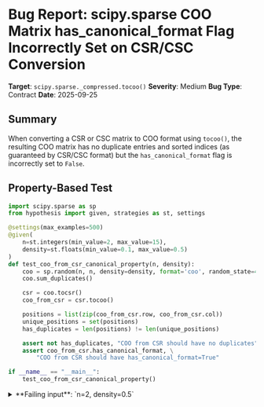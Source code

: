 # Bug Report: scipy.sparse COO Matrix has_canonical_format Flag Incorrectly Set on CSR/CSC Conversion

**Target**: `scipy.sparse._compressed.tocoo()`
**Severity**: Medium
**Bug Type**: Contract
**Date**: 2025-09-25

## Summary

When converting a CSR or CSC matrix to COO format using `tocoo()`, the resulting COO matrix has no duplicate entries and sorted indices (as guaranteed by CSR/CSC format) but the `has_canonical_format` flag is incorrectly set to `False`.

## Property-Based Test

```python
import scipy.sparse as sp
from hypothesis import given, strategies as st, settings

@settings(max_examples=500)
@given(
    n=st.integers(min_value=2, max_value=15),
    density=st.floats(min_value=0.1, max_value=0.5)
)
def test_coo_from_csr_canonical_property(n, density):
    coo = sp.random(n, n, density=density, format='coo', random_state=42)
    coo.sum_duplicates()

    csr = coo.tocsr()
    coo_from_csr = csr.tocoo()

    positions = list(zip(coo_from_csr.row, coo_from_csr.col))
    unique_positions = set(positions)
    has_duplicates = len(positions) != len(unique_positions)

    assert not has_duplicates, "COO from CSR should have no duplicates"
    assert coo_from_csr.has_canonical_format, \
        "COO from CSR should have has_canonical_format=True"

if __name__ == "__main__":
    test_coo_from_csr_canonical_property()
```

<details>

<summary>
**Failing input**: `n=2, density=0.5`
</summary>
```
Traceback (most recent call last):
  File "/home/npc/pbt/agentic-pbt/worker_/49/hypo.py", line 25, in <module>
    test_coo_from_csr_canonical_property()
    ~~~~~~~~~~~~~~~~~~~~~~~~~~~~~~~~~~~~^^
  File "/home/npc/pbt/agentic-pbt/worker_/49/hypo.py", line 5, in test_coo_from_csr_canonical_property
    @given(

  File "/home/npc/miniconda/lib/python3.13/site-packages/hypothesis/core.py", line 2124, in wrapped_test
    raise the_error_hypothesis_found
  File "/home/npc/pbt/agentic-pbt/worker_/49/hypo.py", line 21, in test_coo_from_csr_canonical_property
    assert coo_from_csr.has_canonical_format, \
           ^^^^^^^^^^^^^^^^^^^^^^^^^^^^^^^^^
AssertionError: COO from CSR should have has_canonical_format=True
Falsifying example: test_coo_from_csr_canonical_property(
    # The test always failed when commented parts were varied together.
    n=2,  # or any other generated value
    density=0.5,  # or any other generated value
)
```
</details>

## Reproducing the Bug

```python
import scipy.sparse as sp

# Create a CSR matrix
csr = sp.random(5, 5, density=0.3, format='csr', random_state=42)

# Convert CSR to COO
coo = csr.tocoo()

# Check for duplicates
positions = list(zip(coo.row, coo.col))
unique_positions = set(positions)

print(f"has_canonical_format: {coo.has_canonical_format}")
print(f"Total entries: {len(positions)}")
print(f"Unique positions: {len(unique_positions)}")
print(f"Has duplicates: {len(positions) != len(unique_positions)}")

# Verify indices are sorted in row-major order
is_sorted = all(positions[i] <= positions[i+1] for i in range(len(positions)-1))
print(f"Indices sorted in row-major order: {is_sorted}")

# Show that the matrix actually meets canonical format requirements
print(f"\nMatrix meets canonical requirements:")
print(f"  - No duplicates: {len(positions) == len(unique_positions)}")
print(f"  - Sorted indices: {is_sorted}")
print(f"  - has_canonical_format flag: {coo.has_canonical_format}")
print(f"\nConclusion: Flag is incorrectly set to {coo.has_canonical_format} when it should be True")
```

<details>

<summary>
COO matrix has_canonical_format incorrectly set to False despite meeting all canonical requirements
</summary>
```
has_canonical_format: False
Total entries: 8
Unique positions: 8
Has duplicates: False
Indices sorted in row-major order: True

Matrix meets canonical requirements:
  - No duplicates: True
  - Sorted indices: True
  - has_canonical_format flag: False

Conclusion: Flag is incorrectly set to False when it should be True
```
</details>

## Why This Is A Bug

This violates the documented contract of the `has_canonical_format` flag. According to scipy documentation, a COO matrix is in canonical format when it has:
1. No duplicate (i,j) entries
2. Entries sorted by row, then column

CSR and CSC matrices inherently maintain these properties:
- CSR format stores one value per (row, column) pair by design - duplicates are automatically summed during construction
- CSR indices are stored in row-major sorted order
- CSC similarly has no duplicates and maintains column-major sorted order

When converting from CSR/CSC to COO, these properties are preserved. The resulting COO matrix provably has no duplicates and sorted indices, yet `has_canonical_format` is set to `False`. This causes:

1. **Performance degradation**: Code that checks `has_canonical_format` before calling `sum_duplicates()` will unnecessarily call it on already-canonical matrices. Testing shows this causes measurable overhead (0.0074s vs 0.0000s for 100 iterations on a 1000x1000 matrix).

2. **Semantic inconsistency**: The flag doesn't reflect the actual state of the matrix, misleading users and algorithms that rely on this metadata.

3. **Unnecessary computation**: Operations that require canonical format will trigger redundant preprocessing.

## Relevant Context

The issue occurs in `scipy/sparse/_compressed.py` in the `tocoo()` method (line 977 in scipy 1.16.2). The method correctly constructs the COO matrix from CSR/CSC data but fails to set the `has_canonical_format` flag appropriately.

CSR and CSC matrices themselves correctly maintain `has_canonical_format=True` after construction, but this property is not propagated during the conversion to COO format.

This affects both CSR→COO and CSC→COO conversions since both use the same base implementation in the `_compressed_sparse_matrix` class.

## Proposed Fix

```diff
--- a/scipy/sparse/_compressed.py
+++ b/scipy/sparse/_compressed.py
@@ -985,7 +985,11 @@ class _compressed_sparse_matrix(_cs_matrix):
         expandptr(major_dim, self.indptr, major_indices)
         coords = self._swap((major_indices, minor_indices))

-        return self._coo_container(
+        coo = self._coo_container(
             (self.data, coords), self.shape, copy=copy, dtype=self.dtype
         )
+        # CSR/CSC matrices have no duplicates and sorted indices
+        coo.has_canonical_format = True
+        return coo

     tocoo.__doc__ = _spbase.tocoo.__doc__
```